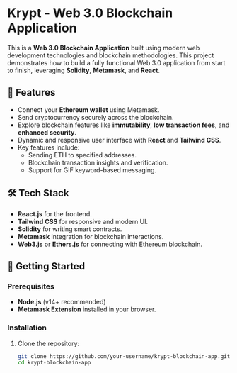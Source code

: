 # Krypt - Web 3.0 Blockchain Application

This is a **Web 3.0 Blockchain Application** built using modern web development technologies and blockchain methodologies. This project demonstrates how to build a fully functional Web 3.0 application from start to finish, leveraging **Solidity**, **Metamask**, and **React**.

## 🌟 Features

- Connect your **Ethereum wallet** using Metamask.
- Send cryptocurrency securely across the blockchain.
- Explore blockchain features like **immutability**, **low transaction fees**, and **enhanced security**.
- Dynamic and responsive user interface with **React** and **Tailwind CSS**.
- Key features include:
  - Sending ETH to specified addresses.
  - Blockchain transaction insights and verification.
  - Support for GIF keyword-based messaging.

## 🛠️ Tech Stack

- **React.js** for the frontend.
- **Tailwind CSS** for responsive and modern UI.
- **Solidity** for writing smart contracts.
- **Metamask** integration for blockchain interactions.
- **Web3.js** or **Ethers.js** for connecting with Ethereum blockchain.

## 🚀 Getting Started

### Prerequisites
- **Node.js** (v14+ recommended)
- **Metamask Extension** installed in your browser.

### Installation

1. Clone the repository:
   ```bash
   git clone https://github.com/your-username/krypt-blockchain-app.git
   cd krypt-blockchain-app
